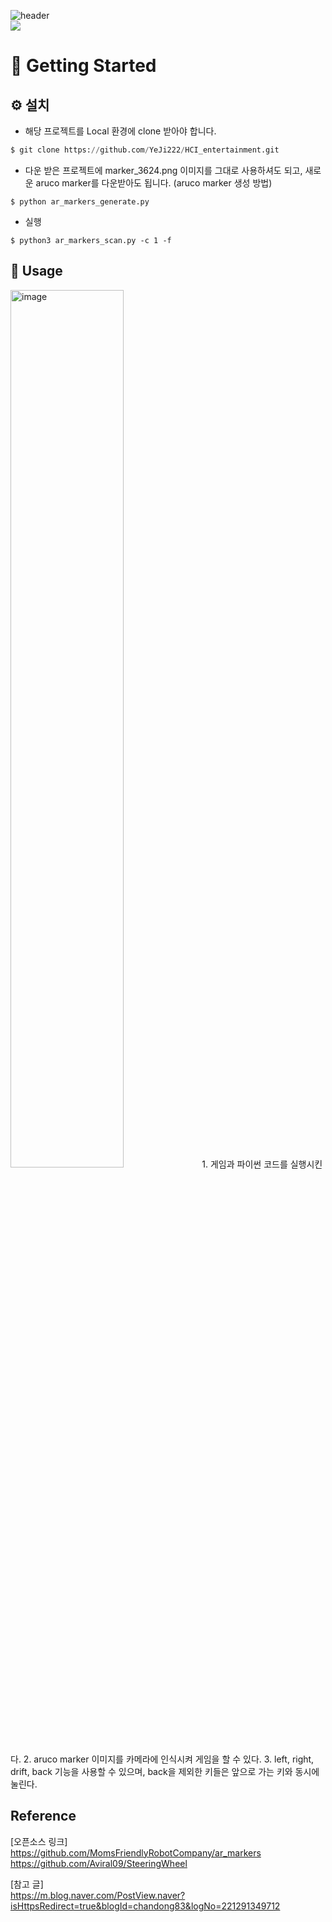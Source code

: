 ![header](https://capsule-render.vercel.app/api?type=waving&color=gradient&height=300&section=header&text=HCI_entertainment&fontSize=90)  
<img src="https://img.shields.io/badge/Python-02569B?style=for-the-badge&logo=Python&logoColor=white">

# **🌱** Getting Started

## **⚙️** 설치

- 해당 프로젝트를 Local 환경에 clone 받아야 합니다.

```python
$ git clone https://github.com/YeJi222/HCI_entertainment.git
```

- 다운 받은 프로젝트에 marker_3624.png 이미지를 그대로 사용하셔도 되고, 새로운 aruco marker를 다운받아도 됩니다.
(aruco marker 생성 방법)   
```
$ python ar_markers_generate.py
```

- 실행
```
$ python3 ar_markers_scan.py -c 1 -f
```

## 👀 Usage
<img width="60%" alt="image" src="https://user-images.githubusercontent.com/70511859/230760005-9a600fed-53c5-4f6e-bab6-43984298ea16.png">
1. 게임과 파이썬 코드를 실행시킨다.
2. aruco marker 이미지를 카메라에 인식시켜 게임을 할 수 있다.
3. left, right, drift, back 기능을 사용할 수 있으며, back을 제외한 키들은 앞으로 가는 키와 동시에 눌린다. 

## Reference
[오픈소스 링크]   
https://github.com/MomsFriendlyRobotCompany/ar_markers   
https://github.com/Aviral09/SteeringWheel   

[참고 글]   
https://m.blog.naver.com/PostView.naver?isHttpsRedirect=true&blogId=chandong83&logNo=221291349712
